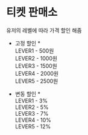 <h1>티켓 판매소</h1> 

유저의 레벨에 따라 가격 할인 해줌

* 고정 할인 *</br>
LEVER1 - 500원</br>
LEVER2 - 1000원</br>
LEVER3 - 1500원</br>
LEVER4 - 2000원</br>
LEVER5 - 2500원</br>

* 변동 할인 *</br>
LEVER1 - 3%</br>
LEVER2 - 5%</br>
LEVER3 - 7%</br>
LEVER4 - 10%</br>
LEVER5 - 12%</br>
